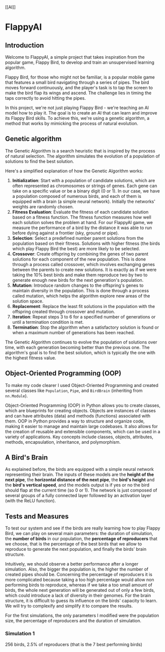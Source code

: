 [[AI]]
# FlappyAI
  
## Introduction
Welcome to FlappyAI, a simple project that takes inspiration from the popular game, Flappy Bird, to develop and train an unsupervised learning algorithm.
  
Flappy Bird, for those who might not be familiar, is a popular mobile game that features a small bird navigating through a series of pipes. The bird moves forward continuously, and the player's task is to tap the screen to make the bird flap its wings and ascend. The challenge lies in timing the taps correctly to avoid hitting the pipes.
  
In this project, we're not just playing Flappy Bird - we're teaching an AI model how to play it. The goal is to create an AI that can learn and improve its Flappy Bird skills. To achieve this, we're using a genetic algorithm, a method that works by mimicking the process of natural evolution.
## Genetic algorithm
The Genetic Algorithm is a search heuristic that is inspired by the process of natural selection. The algorithm simulates the evolution of a population of solutions to find the best solution.
  
Here's a simplified explanation of how the Genetic Algorithm works:
1. **Initialization**: Start with a population of candidate solutions, which are often represented as chromosomes or strings of genes. Each gene can take on a specific value or be a binary digit (0 or 1). In our case, we have a population composed of numerous birds, and each of them is equipped with a brain (a simple neural network). Initially the networks' weights are randomly chosen.
2. **Fitness Evaluation**: Evaluate the fitness of each candidate solution based on a fitness function. The fitness function measures how well each solution solves the problem at hand. For our FlappyAI game, we measure the performance of a bird by the distance it was able to run before dying against a frontier (sky, ground or pipe).
3. **Selection**: Select a predefined number parent solutions from the population based on their fitness. Solutions with higher fitness (the birds which play Flappy Bird the best) are more likely to be selected.
4. **Crossover**: Create offspring by combining the genes of two parent solutions for each component of the new population. This is done through a process called crossover, which involves exchanging genes between the parents to create new solutions. It is exactly as if we were taking the 10% best birds and make them reproduce two by two to generate enough new birds for the next generation's population.
5. **Mutation**: Introduce random changes to the offspring's genes to maintain diversity in the population. This is done through a process called mutation, which helps the algorithm explore new areas of the solution space.
6. **Replacement**: Replace the least fit solutions in the population with the offspring created through crossover and mutation.
7. **Iteration**: Repeat steps 3 to 6 for a specified number of generations or until a termination condition is met.
8. **Termination**: Stop the algorithm when a satisfactory solution is found or when a maximum number of generations has been reached.
  
The Genetic Algorithm continues to evolve the population of solutions over time, with each generation becoming better than the previous one. The algorithm's goal is to find the best solution, which is typically the one with the highest fitness value.
## Object-Oriented Programming (OOP)
To make my code clearer I used Object-Oriented Programming and created several classes like `Population`, `Pipe`, and `BirdBrain` (inheriting from `nn.Module`).
  
Object-Oriented Programming (OOP) in Python allows you to create classes, which are blueprints for creating objects. Objects are instances of classes and can have attributes (data) and methods (functions) associated with them. OOP in Python provides a way to structure and organize code, making it easier to manage and maintain large codebases. It also allows for the creation of reusable and extensible components, which can be used in a variety of applications. Key concepts include classes, objects, attributes, methods, encapsulation, inheritance, and polymorphism.
## A Bird's Brain
As explained before, the birds are equipped with a simple neural network representing their brain. The inputs of these models are the **height of the next pipe**, the **horizontal distance of the next pipe**, the **bird's height** and the **bird's vertical speed**, and the models output is if yes or no the bird should flap at the current time (so 0 or 1). The network is just composed of several groups of a fully connected layer followed by an activation layer (with the ReLU function).
## Tests and Measures
To test our system and see if the birds are really learning how to play Flappy Bird, we can play on several main parameters: the duration of simulation, the **number of birds** in our population, the **percentage of reproducers** that we choose, that is the percentage of the best birds that we allow to reproduce to generate the next population, and finally the birds' brain structure.

Intuitively, we should observe a better performance after a longer simulation. Also, the bigger the population is, the higher the number of created pipes should be. Concerning the percentage of reproducers it is more complicated because taking a too high percentage would allow non performing birds to reproduce, whereas if we take a too small amount of birds, the whole next generation will be generated out of only a few birds, which could introduce a lack of diversity in their genomes. For the brain structure, it is difficult to guess its influence on the birds' capacity to learn. We will try to complexify and simplify it to compare the results.

For the first simulations, the only parameters I modified were the population size, the percentage of reproducers and the duration of simulation.
### Simulation 1
256 birds, 2.5% of reproducers (that is the 7 best performing birds)

